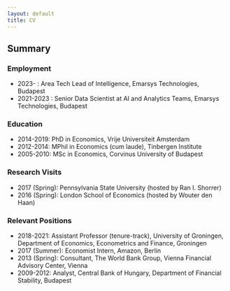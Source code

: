 ```yaml
---
layout: default
title: CV
---
```


## Summary
### Employment

 * 2023- : Area Tech Lead of Intelligence, Emarsys Technologies, Budapest
 * 2021-2023 : Senior Data Scientist at AI and Analytics Teams, Emarsys Technologies, Budapest

### Education

  * 2014-2019: PhD in Economics, Vrije Universiteit Amsterdam
  * 2012-2014: MPhil in Economics (cum laude), Tinbergen Institute
  * 2005-2010: MSc in Economics, Corvinus University of Budapest

### Research Visits

  * 2017 (Spring): Pennsylvania State University (hosted by Ran I. Shorrer)
  * 2016 (Spring): London School of Economics (hosted by Wouter den Haan)

### Relevant Positions

  * 2018-2021: Assistant Professor (tenure-track), University of Groningen, Department of Economics, Econometrics and Finance, Groningen
  * 2017 (Summer): Economist Intern, Amazon, Berlin
  * 2013 (Spring): Consultant, The World Bank Group, Vienna Financial Advisory Center, Vienna
  * 2009-2012: Analyst, Central Bank of Hungary, Department of Financial Stability, Budapest
